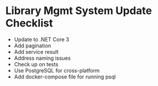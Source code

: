 # Library Mgmt System Update Checklist

- Update to .NET Core 3
- Add pagination
- Add service result
- Address naming issues
- Check up on tests
- Use PostgreSQL for cross-platform
- Add docker-compose file for running psql
